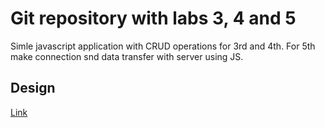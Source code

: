 # Git repository with labs 3, 4 and 5

Simle javascript application with CRUD operations for 3rd and 4th.
For 5th make connection snd data transfer with server using JS.

## Design

[Link](https://www.google.com/url?q=https://www.google.com/url?q%3Dhttps://wireframepro.mockflow.com/view/lviv-iot-crud-js-app%2523/page/2b044d1d26084553827b6c846eb1db59%26amp;sa%3DD%26amp;source%3Deditors%26amp;ust%3D1662325055643407%26amp;usg%3DAOvVaw0H8_XZSc-VJvs6GQ8R2Q8l&sa=D&source=docs&ust=1662325055719833&usg=AOvVaw1LyolTsrwiU9YF2HAS1T13)
